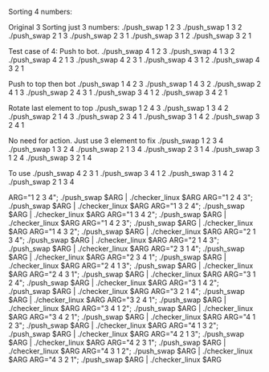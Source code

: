 Sorting 4 numbers:

Original 3
Sorting just 3 numbers:
./push_swap 1 2 3
./push_swap 1 3 2
./push_swap 2 1 3
./push_swap 2 3 1
./push_swap 3 1 2
./push_swap 3 2 1

Test case of 4:
Push to bot.
./push_swap 4 1 2 3
./push_swap 4 1 3 2
./push_swap 4 2 1 3
./push_swap 4 2 3 1
./push_swap 4 3 1 2
./push_swap 4 3 2 1

Push to top then bot
./push_swap 1 4 2 3
./push_swap 1 4 3 2
./push_swap 2 4 1 3
./push_swap 2 4 3 1
./push_swap 3 4 1 2
./push_swap 3 4 2 1

Rotate last element to top
./push_swap 1 2 4 3
./push_swap 1 3 4 2
./push_swap 2 1 4 3
./push_swap 2 3 4 1
./push_swap 3 1 4 2
./push_swap 3 2 4 1

No need for action.
Just use 3 element to fix
./push_swap 1 2 3 4
./push_swap 1 3 2 4
./push_swap 2 1 3 4
./push_swap 2 3 1 4
./push_swap 3 1 2 4
./push_swap 3 2 1 4

To use
./push_swap 4 2 3 1
./push_swap 3 4 1 2
./push_swap 3 1 4 2
./push_swap 2 1 3 4

ARG="1 2 3 4"; ./push_swap $ARG | ./checker_linux $ARG
ARG="1 2 4 3"; ./push_swap $ARG | ./checker_linux $ARG
ARG="1 3 2 4"; ./push_swap $ARG | ./checker_linux $ARG
ARG="1 3 4 2"; ./push_swap $ARG | ./checker_linux $ARG
ARG="1 4 2 3"; ./push_swap $ARG | ./checker_linux $ARG
ARG="1 4 3 2"; ./push_swap $ARG | ./checker_linux $ARG
ARG="2 1 3 4"; ./push_swap $ARG | ./checker_linux $ARG
ARG="2 1 4 3"; ./push_swap $ARG | ./checker_linux $ARG
ARG="2 3 1 4"; ./push_swap $ARG | ./checker_linux $ARG
ARG="2 3 4 1"; ./push_swap $ARG | ./checker_linux $ARG
ARG="2 4 1 3"; ./push_swap $ARG | ./checker_linux $ARG
ARG="2 4 3 1"; ./push_swap $ARG | ./checker_linux $ARG
ARG="3 1 2 4"; ./push_swap $ARG | ./checker_linux $ARG
ARG="3 1 4 2"; ./push_swap $ARG | ./checker_linux $ARG
ARG="3 2 1 4"; ./push_swap $ARG | ./checker_linux $ARG
ARG="3 2 4 1"; ./push_swap $ARG | ./checker_linux $ARG
ARG="3 4 1 2"; ./push_swap $ARG | ./checker_linux $ARG
ARG="3 4 2 1"; ./push_swap $ARG | ./checker_linux $ARG
ARG="4 1 2 3"; ./push_swap $ARG | ./checker_linux $ARG
ARG="4 1 3 2"; ./push_swap $ARG | ./checker_linux $ARG
ARG="4 2 1 3"; ./push_swap $ARG | ./checker_linux $ARG
ARG="4 2 3 1"; ./push_swap $ARG | ./checker_linux $ARG
ARG="4 3 1 2"; ./push_swap $ARG | ./checker_linux $ARG
ARG="4 3 2 1"; ./push_swap $ARG | ./checker_linux $ARG
